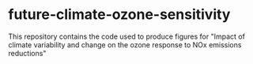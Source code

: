 # future-climate-ozone-sensitivity
This repository contains the code used to produce figures for "Impact of climate variability and change on the ozone response to NOx emissions reductions"
